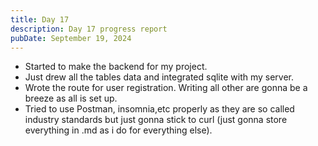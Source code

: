 ```yaml
---
title: Day 17
description: Day 17 progress report
pubDate: September 19, 2024
---
```


- Started to make the backend for my project.
- Just drew all the tables data and integrated sqlite with my server.
- Wrote the route for user registration. Writing all other are gonna be a breeze as all is set up.
- Tried to use Postman, insomnia,etc properly as they are so called industry standards but just gonna stick to curl (just gonna store everything in .md as i do for everything else).

